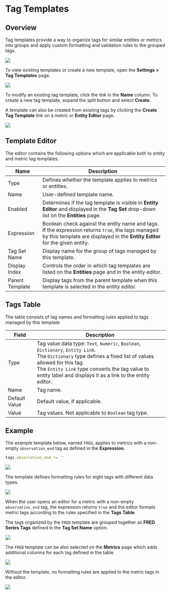 # Tag Templates

## Overview

Tag templates provide a way to organize tags for similar entities or metrics into groups and apply custom formatting and validation rules to the grouped tags.

![](./images/tag-templates.png)

To view existing templates or create a new template, open the **Settings > Tag Templates** page.

![](./images/tag-templates-menu.png)

To modify an existing tag template, click the link in the **Name** column. To create a new tag template, expand the split button and select **Create**.

A template can also be created from existing tags by clicking the **Create Tag Template** link on a metric or **Entity Editor** page.

![](./images/tag-templates-create.png)

## Template Editor

The editor contains the following options which are applicable both to entity and metric tag templates.

| Name | Description |
---|---
Type | Defines whether the template applies to metrics or entities.
Name | User-defined template name.
Enabled | Determines if the tag template is visible in **Entity Editor** and displayed in the **Tag Set** drop-down list on the **Entities** page.
Expression | Boolean check against the entity name and tags. If the expression returns `true`, the tags managed by this template are displayed in the **Entity Editor** for the given entity.
Tag Set Name | Display name for the group of tags managed by this template.
Display Index | Controls the order in which tag templates are listed on the **Entities** page and in the entity editor.
Parent Template | Display tags from the parent template when this template is selected in the entity editor.

## Tags Table

The table consists of tag names and formatting rules applied to tags managed by this template.

Field | Description
---|---
Type | Tag value data type: `Text`, `Numeric`, `Boolean`, `Dictionary`, `Entity Link`. <br>The `Dictionary` type defines a fixed list of values allowed for this tag.<br>The `Entity Link` type converts the tag value to entity label and displays it as a link to the entity editor.
Name | Tag name.
Default Value | Default value, if applicable.
Value | Tag values. Not applicable to `Boolean` tag type.

## Example

The example template below, named `FRED`, applies to metrics with a non-empty `observation_end` tag as defined in the **Expression**.

```javascript
tags.observation_end != ''
```

![](./images/tag-template-editor-options.png)

The template defines formatting rules for eight tags with different data types.

![](./images/tag-template-editor-tags.png)

When the user opens an editor for a metric with a non-empty `observation_end` tag, the expression returns `true` and the editor formats metric tags according to the rules specified in the **Tags Table**.

The tags organized by the `FRED` template are grouped together as **FRED Series Tags** defined in the **Tag Set Name** option.

![](./images/tag-template-editor-view.png)

The `FRED` template can be also selected on the **Metrics** page which adds additional columns for each tag defined in the table.

![](./images/tag-template-editor-metrics.png)

Without the template, no formatting rules are applied to the metric tags in the editor.

![](./images/without-tag-template.png)
